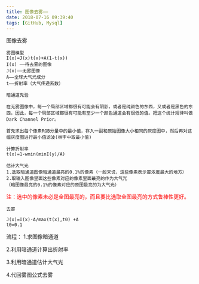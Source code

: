 ```yaml
---
title: 图像去雾——
date: 2018-07-16 09:39:40
tags: [GitHub, Mysql]
---
```


图像去雾

<!--more-->
```
雾图模型
I(x)=J(x)t(x)+A(1-t(x))
I(x) ——待去雾的图像
J(x)——无雾图像
A——全球大气光成分
t——折射率（大气传递系数）

暗通道先验

在无雾图像中，每一个局部区域都很有可能会有阴影，或者是纯颜色的东西，又或者是黑色的东西。因此，每一个局部区域都很有可能有至少一个颜色通道会有很低的值。把这个统计规律叫做Dark Channel Prior。

首先求出每个像素RGB分量中的最小值，存入一副和原始图像大小相同的灰度图中，然后再对这幅灰度图进行最小值滤波(林宇中取最小值)

计算折射率
t(x)=1-wmin(minI(y)/A)

估计大气光 
1.选取暗通道图像暗通道最亮的0.1%的像素（一般来说，这些像素表示雾浓度最大的地方）
2.取输入图像里面这些像素对应的像素里面最亮的作为大气光
（暗图像最亮的0.1%的像素对应的原图最亮的为大气光）
```
<font color=red>注：选中的像素未必是全图最亮的，而且要比选取全图最亮的方式鲁棒性更好。</font>

```
去雾

J(x)=I(x)-A/max(t(x),t0) +A
t0=0.1
```
流程：
1.求图像暗通道

2.利用暗通道计算出折射率

3.利用暗通道估计大气光

4.代回雾图公式去雾
